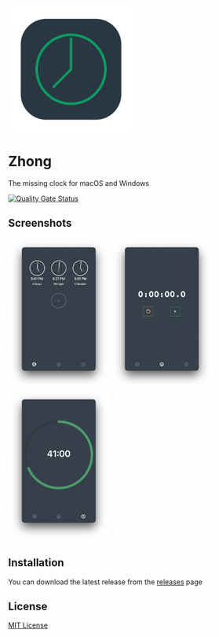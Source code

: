![Zhong Icon](docs/Zhong.png)

# Zhong
The missing clock for macOS and Windows

[![Quality Gate Status](https://sonarcloud.io/api/project_badges/measure?project=simonhochrein_Zhong&metric=alert_status)](https://sonarcloud.io/dashboard?id=simonhochrein_Zhong)

## Screenshots

<img src="docs/WorldClock.png" width="206" height="306" alt="World Clock">
<img src="docs/Stopwatch.png" width="206" height="306" alt="Stopwatch">
<img src="docs/Timer.png" width="206" height="306" alt="Timer">

## Installation
You can download the latest release from the [releases](https://github.com/simonhochrein/Zhong/releases) page

## License
[MIT License](LICENSE)